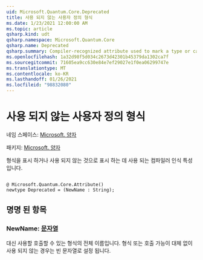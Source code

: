 ```yaml
---
uid: Microsoft.Quantum.Core.Deprecated
title: 사용 되지 않는 사용자 정의 형식
ms.date: 1/23/2021 12:00:00 AM
ms.topic: article
qsharp.kind: udt
qsharp.namespace: Microsoft.Quantum.Core
qsharp.name: Deprecated
qsharp.summary: Compiler-recognized attribute used to mark a type or callable as deprecated.
ms.openlocfilehash: 1a32d98f5d034c2673d42301b45379da1302ca7f
ms.sourcegitcommit: 71605ea9cc630e84e7ef29027e1f0ea06299747e
ms.translationtype: MT
ms.contentlocale: ko-KR
ms.lasthandoff: 01/26/2021
ms.locfileid: "98832080"
---
```

# <a name="deprecated-user-defined-type"></a>사용 되지 않는 사용자 정의 형식

네임 스페이스: [Microsoft. 양자](xref:Microsoft.Quantum.Core)

패키지: [Microsoft. 양자](https://nuget.org/packages/Microsoft.Quantum.QSharp.Core)


형식을 표시 하거나 사용 되지 않는 것으로 표시 하는 데 사용 되는 컴파일러 인식 특성입니다.

```qsharp

@ Microsoft.Quantum.Core.Attribute()
newtype Deprecated = (NewName : String);
```



## <a name="named-items"></a>명명 된 항목

### <a name="newname--string"></a>NewName: [문자열](xref:microsoft.quantum.lang-ref.string)

대신 사용할 호출할 수 있는 형식의 전체 이름입니다.
형식 또는 호출 가능이 대체 없이 사용 되지 않는 경우는 빈 문자열로 설정 됩니다.